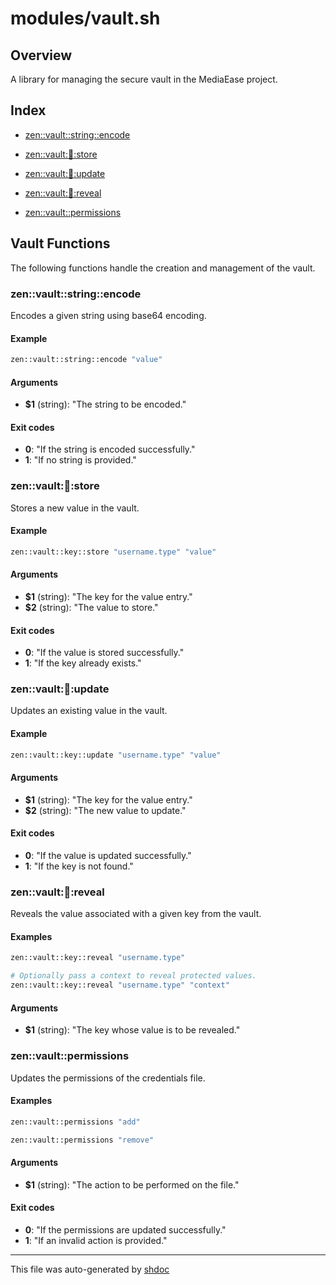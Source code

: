 # modules/vault.sh

## Overview

A library for managing the secure vault in the MediaEase project.

## Index

* [zen::vault::string::encode](#zenvaultstringencode)

* [zen::vault::key::store](#zenvaultkeystore)

* [zen::vault::key::update](#zenvaultkeyupdate)

* [zen::vault::key::reveal](#zenvaultkeyreveal)

* [zen::vault::permissions](#zenvaultpermissions)


## Vault Functions

The following functions handle the creation and management of the vault.

### zen::vault::string::encode

Encodes a given string using base64 encoding.

#### Example

```bash
zen::vault::string::encode "value"
```

#### Arguments

* **$1** (string): "The string to be encoded."

#### Exit codes

* **0**: "If the string is encoded successfully."
* **1**: "If no string is provided."

### zen::vault::key::store

Stores a new value in the vault.

#### Example

```bash
zen::vault::key::store "username.type" "value"
```

#### Arguments

* **$1** (string): "The key for the value entry."
* **$2** (string): "The value to store."

#### Exit codes

* **0**: "If the value is stored successfully."
* **1**: "If the key already exists."

### zen::vault::key::update

Updates an existing value in the vault.

#### Example

```bash
zen::vault::key::update "username.type" "value"
```

#### Arguments

* **$1** (string): "The key for the value entry."
* **$2** (string): "The new value to update."

#### Exit codes

* **0**: "If the value is updated successfully."
* **1**: "If the key is not found."

### zen::vault::key::reveal

Reveals the value associated with a given key from the vault.

#### Examples

```bash
zen::vault::key::reveal "username.type"
```

```bash
# Optionally pass a context to reveal protected values.
zen::vault::key::reveal "username.type" "context"
```

#### Arguments

* **$1** (string): "The key whose value is to be revealed."

### zen::vault::permissions

Updates the permissions of the credentials file.

#### Examples

```bash
zen::vault::permissions "add"
```

```bash
zen::vault::permissions "remove"
```

#### Arguments

* **$1** (string): "The action to be performed on the file."

#### Exit codes

* **0**: "If the permissions are updated successfully."
* **1**: "If an invalid action is provided."

---
This file was auto-generated by [shdoc](https://github.com/MediaEase/shdoc)
